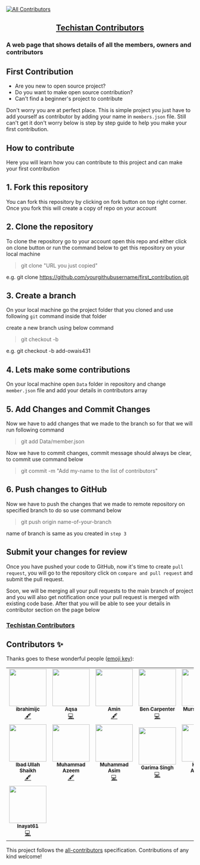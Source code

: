 
<!-- ALL-CONTRIBUTORS-BADGE:START - Do not remove or modify this section -->
[![All Contributors](https://img.shields.io/badge/all_contributors-15-orange.svg?style=flat-square)](#contributors-)
<!-- ALL-CONTRIBUTORS-BADGE:END -->
<h2 style="text-align: center;"> <a href="https://techistan-contributors.herokuapp.com/" target="_blank">Techistan Contributors</a></h2>

### A web page that shows details of all the members, owners and contributors 

## First Contribution

- Are you new to open source project?
- Do you want to make open source contribution?
- Can't find a beginner's project to contribute

Don't worry you are at perfect place. This is simple project you just have to add yourself as contributor by adding your name in `members.json` file. Still can't get it don't worry below is step by step guide to help you make your first contribution.

## How to contribute

Here you will learn how you can contribute to this project and can make your first contribution

## 1. Fork this repository

You can fork this repository by clicking on fork button on top right corner. Once you fork this will create a copy of repo on your account 

## 2. Clone the repository

To clone the repository go to your account open this repo and either click on clone button or run the command below to get this repository on your local machine

> git clone "URL you just copied"

e.g. git clone https://github.com/yourgithubusername/first_contribution.git

## 3. Create a branch

On your local machine go the project folder that you cloned and use following `git` command inside that folder

create a new branch using below command

> git checkout -b <add-your-github-username>

e.g. git checkout -b add-owais431

## 4. Lets make some contributions

On your local machine open `Data` folder in repository and change `member.json` file and add your details in contributors array

## 5. Add Changes and Commit Changes

Now we have to add changes that we made to the branch so for that we will run following command

> git add Data/member.json

Now we have to commit changes, commit message should always be clear, to commit use command below

> git commit -m "Add my-name to the list of contributors"

## 6. Push changes to GitHub

Now we have to push the changes that we made to remote repository on specified branch to do so use command below

> git push origin name-of-your-branch

name of branch is same as you created in `step 3`

## Submit your changes for review

Once you have pushed your code to GitHub, now it's time to create `pull request`, you will go to the repository click on `compare and pull request` and submit the pull request.

Soon, we will be merging all your pull requests to the main branch of project and you will also get notification once your pull request is merged with existing code base. After that you will be able to see your details in contributor section on the page below

### [Techistan Contributors]('https://techistan-contributors.herokuapp.com/')

## Contributors ✨

Thanks goes to these wonderful people ([emoji key](https://allcontributors.org/docs/en/emoji-key)):

<!-- ALL-CONTRIBUTORS-LIST:START - Do not remove or modify this section -->
<!-- prettier-ignore-start -->
<!-- markdownlint-disable -->
<table>
  <tr>
    <td align="center"><a href="https://github.com/ibrahimijc"><img src="https://avatars0.githubusercontent.com/u/33429696?v=4" width="100px;" alt=""/><br /><sub><b>ibrahimijc</b></sub></a><br /><a href="#content-ibrahimijc" title="Content">🖋</a></td>
    <td align="center"><a href="https://github.com/Aqsa48"><img src="https://avatars0.githubusercontent.com/u/21342218?v=4" width="100px;" alt=""/><br /><sub><b>Aqsa</b></sub></a><br /><a href="https://github.com/Techistan/first_contribution/commits?author=aqsa48" title="Code">💻</a></td>
    <td align="center"><a href="https://www.upwork.com/fl/aminshoukat2"><img src="https://avatars2.githubusercontent.com/u/47177827?v=4" width="100px;" alt=""/><br /><sub><b>Amin</b></sub></a><br /><a href="#content-aminshoukat" title="Content">🖋</a></td>
    <td align="center"><a href="https://github.com/bacarpenter"><img src="https://avatars2.githubusercontent.com/u/61632829?v=4" width="100px;" alt=""/><br /><sub><b>Ben Carpenter</b></sub></a><br /><a href="https://github.com/Techistan/first_contribution/commits?author=bacarpenter" title="Code">💻</a></td>
    <td align="center"><a href="https://about.me/mursalfk"><img src="https://avatars0.githubusercontent.com/u/36442744?v=4" width="100px;" alt=""/><br /><sub><b>Mursal Furqan</b></sub></a><br /><a href="#content-mursalfk" title="Content">🖋</a></td>
    <td align="center"><a href="https://github.com/siraiwaqarali"><img src="https://avatars1.githubusercontent.com/u/49365563?v=4" width="100px;" alt=""/><br /><sub><b>siraiwaqarali</b></sub></a><br /><a href="#content-siraiwaqarali" title="Content">🖋</a> <a href="https://github.com/Techistan/first_contribution/commits?author=siraiwaqarali" title="Code">💻</a></td>
    <td align="center"><a href="https://github.com/FatimaYousif"><img src="https://avatars2.githubusercontent.com/u/49322171?v=4" width="100px;" alt=""/><br /><sub><b>Fatima Yousif</b></sub></a><br /><a href="#content-FatimaYousif" title="Content">🖋</a></td>
  </tr>
  <tr>
    <td align="center"><a href="http://www.linkedin.com/in/ibad-ullah-shaikh-ba4114169"><img src="https://avatars0.githubusercontent.com/u/45182517?v=4" width="100px;" alt=""/><br /><sub><b>Ibad Ullah Shaikh</b></sub></a><br /><a href="#content-ibadeeCodes" title="Content">🖋</a></td>
    <td align="center"><a href="https://github.com/AzeemSup"><img src="https://avatars1.githubusercontent.com/u/37941410?v=4" width="100px;" alt=""/><br /><sub><b>Muhammad Azeem</b></sub></a><br /><a href="#content-AzeemSup" title="Content">🖋</a></td>
    <td align="center"><a href="https://www.linkedin.com/in/asim-khaskheli/"><img src="https://avatars0.githubusercontent.com/u/46053827?v=4" width="100px;" alt=""/><br /><sub><b>Muhammad Asim</b></sub></a><br /><a href="https://github.com/Techistan/first_contribution/commits?author=Asim-2000" title="Code">💻</a></td>
    <td align="center"><a href="http://garimasingh.netlify.app"><img src="https://avatars2.githubusercontent.com/u/44302373?v=4" width="100px;" alt=""/><br /><sub><b>Garima Singh</b></sub></a><br /><a href="https://github.com/Techistan/first_contribution/commits?author=garimasingh128" title="Code">💻</a></td>
    <td align="center"><a href="https://kushal98.github.io/"><img src="https://avatars3.githubusercontent.com/u/26721689?v=4" width="100px;" alt=""/><br /><sub><b>Kushal Agrawal</b></sub></a><br /><a href="https://github.com/Techistan/first_contribution/commits?author=kushal98" title="Code">💻</a></td>
    <td align="center"><a href="https://surajv311.github.io/"><img src="https://avatars0.githubusercontent.com/u/59371846?v=4" width="100px;" alt=""/><br /><sub><b>Suraj_v</b></sub></a><br /><a href="https://github.com/Techistan/first_contribution/commits?author=Surajv311" title="Code">💻</a></td>
    <td align="center"><a href="https://github.com/UsamaEjaz0"><img src="https://avatars1.githubusercontent.com/u/45048065?v=4" width="100px;" alt=""/><br /><sub><b>Usama Ejaz</b></sub></a><br /><a href="https://github.com/Techistan/first_contribution/commits?author=UsamaEjaz0" title="Code">💻</a></td>
  </tr>
  <tr>
    <td align="center"><a href="https://github.com/Inayat61"><img src="https://avatars2.githubusercontent.com/u/49411975?v=4" width="100px;" alt=""/><br /><sub><b>Inayat61</b></sub></a><br /><a href="https://github.com/Techistan/first_contribution/commits?author=Inayat61" title="Code">💻</a></td>
  </tr>
</table>

<!-- markdownlint-enable -->
<!-- prettier-ignore-end -->
<!-- ALL-CONTRIBUTORS-LIST:END -->

This project follows the [all-contributors](https://github.com/all-contributors/all-contributors) specification. Contributions of any kind welcome!